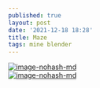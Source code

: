 ```yaml
---
published: true
layout: post
date: '2021-12-18 18:28'
title: Maze
tags: mine blender 
---
```

[![image-nohash-md](https://i.imgur.com/owZuA1d.jpg)](https://i.imgur.com/3ig5v5l.png)  
[![image-nohash-md](https://i.imgur.com/jibDWH7.jpg)](https://i.imgur.com/G6Bk4re.png)


